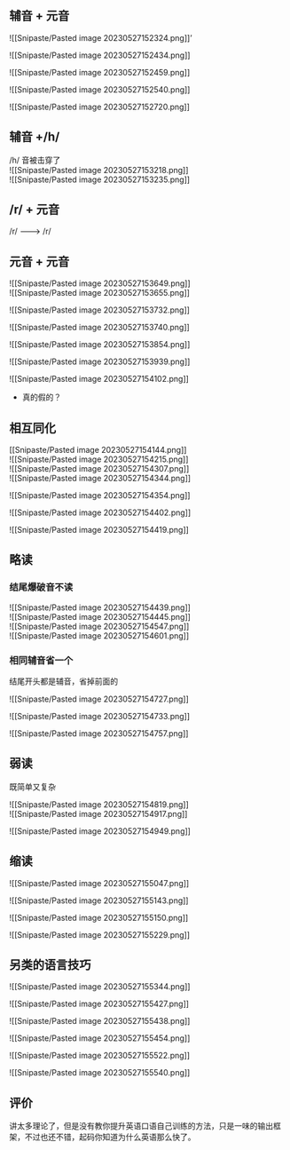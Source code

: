 ## 辅音 + 元音

![[Snipaste/Pasted image 20230527152324.png]]’

![[Snipaste/Pasted image 20230527152434.png]]

![[Snipaste/Pasted image 20230527152459.png]]

![[Snipaste/Pasted image 20230527152540.png]]

![[Snipaste/Pasted image 20230527152720.png]]

## 辅音 +/h/

/h/ 音被击穿了  
![[Snipaste/Pasted image 20230527153218.png]]  
![[Snipaste/Pasted image 20230527153235.png]]

## /r/ + 元音

/r/ ---> /r/

## 元音 + 元音

![[Snipaste/Pasted image 20230527153649.png]]  
![[Snipaste/Pasted image 20230527153655.png]]

![[Snipaste/Pasted image 20230527153732.png]]

![[Snipaste/Pasted image 20230527153740.png]]

![[Snipaste/Pasted image 20230527153854.png]]

![[Snipaste/Pasted image 20230527153939.png]]

![[Snipaste/Pasted image 20230527154102.png]]

- 真的假的？

## 相互同化

[[Snipaste/Pasted image 20230527154144.png]]  
![[Snipaste/Pasted image 20230527154215.png]]  
![[Snipaste/Pasted image 20230527154307.png]]  
![[Snipaste/Pasted image 20230527154344.png]]

![[Snipaste/Pasted image 20230527154354.png]]

![[Snipaste/Pasted image 20230527154402.png]]

![[Snipaste/Pasted image 20230527154419.png]]

## 略读

### 结尾爆破音不读

![[Snipaste/Pasted image 20230527154439.png]]  
![[Snipaste/Pasted image 20230527154445.png]]  
![[Snipaste/Pasted image 20230527154547.png]]  
![[Snipaste/Pasted image 20230527154601.png]]

### 相同辅音省一个

结尾开头都是辅音，省掉前面的

![[Snipaste/Pasted image 20230527154727.png]]

![[Snipaste/Pasted image 20230527154733.png]]

![[Snipaste/Pasted image 20230527154757.png]]

## 弱读

既简单又复杂

![[Snipaste/Pasted image 20230527154819.png]]  
![[Snipaste/Pasted image 20230527154917.png]]

![[Snipaste/Pasted image 20230527154949.png]]

## 缩读

![[Snipaste/Pasted image 20230527155047.png]]

![[Snipaste/Pasted image 20230527155143.png]]

![[Snipaste/Pasted image 20230527155150.png]]

![[Snipaste/Pasted image 20230527155229.png]]

## 另类的语言技巧

![[Snipaste/Pasted image 20230527155344.png]]

![[Snipaste/Pasted image 20230527155427.png]]

![[Snipaste/Pasted image 20230527155438.png]]

![[Snipaste/Pasted image 20230527155454.png]]

![[Snipaste/Pasted image 20230527155522.png]]

![[Snipaste/Pasted image 20230527155540.png]]

## 评价

讲太多理论了，但是没有教你提升英语口语自己训练的方法，只是一味的输出框架，不过也还不错，起码你知道为什么英语那么快了。
